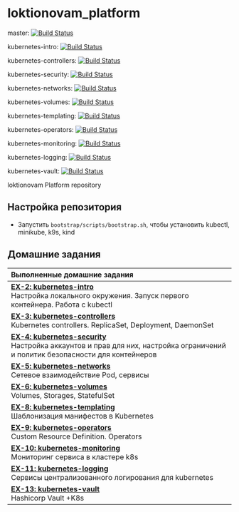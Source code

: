 # loktionovam_platform

master: [![Build Status](https://travis-ci.com/otus-kuber-2019-12/loktionovam_platform.svg?branch=master)](https://travis-ci.com/otus-kuber-2019-12/loktionovam_platform)

kubernetes-intro: [![Build Status](https://travis-ci.com/otus-kuber-2019-12/loktionovam_platform.svg?branch=kubernetes-intro)](https://travis-ci.com/otus-kuber-2019-12/loktionovam_platform)

kubernetes-controllers: [![Build Status](https://travis-ci.com/otus-kuber-2019-12/loktionovam_platform.svg?branch=kubernetes-controllers)](https://travis-ci.com/otus-kuber-2019-12/loktionovam_platform)

kubernetes-security: [![Build Status](https://travis-ci.com/otus-kuber-2019-12/loktionovam_platform.svg?branch=kubernetes-security)](https://travis-ci.com/otus-kuber-2019-12/loktionovam_platform)

kubernetes-networks: [![Build Status](https://travis-ci.com/otus-kuber-2019-12/loktionovam_platform.svg?branch=kubernetes-networks)](https://travis-ci.com/otus-kuber-2019-12/loktionovam_platform)

kubernetes-volumes: [![Build Status](https://travis-ci.com/otus-kuber-2019-12/loktionovam_platform.svg?branch=kubernetes-volumes)](https://travis-ci.com/otus-kuber-2019-12/loktionovam_platform)

kubernetes-templating: [![Build Status](https://travis-ci.com/otus-kuber-2019-12/loktionovam_platform.svg?branch=kubernetes-templating)](https://travis-ci.com/otus-kuber-2019-12/loktionovam_platform)

kubernetes-operators: [![Build Status](https://travis-ci.com/otus-kuber-2019-12/loktionovam_platform.svg?branch=kubernetes-operators)](https://travis-ci.com/otus-kuber-2019-12/loktionovam_platform)

kubernetes-monitoring: [![Build Status](https://travis-ci.com/otus-kuber-2019-12/loktionovam_platform.svg?branch=kubernetes-monitoring)](https://travis-ci.com/otus-kuber-2019-12/loktionovam_platform)

kubernetes-logging: [![Build Status](https://travis-ci.com/otus-kuber-2019-12/loktionovam_platform.svg?branch=kubernetes-logging)](https://travis-ci.com/otus-kuber-2019-12/loktionovam_platform)

kubernetes-vault: [![Build Status](https://travis-ci.com/otus-kuber-2019-12/loktionovam_platform.svg?branch=kubernetes-vault)](https://travis-ci.com/otus-kuber-2019-12/loktionovam_platform)

loktionovam Platform repository

## Настройка репозитория

* Запустить `bootstrap/scripts/bootstrap.sh`, чтобы установить kubectl, minikube, k9s, kind

## Домашние задания

| Выполненные домашние задания                                                                                                                                          |
|:----------------------------------------------------------------------------------------------------------------------------------------------------------------------|
| [**EX-2: kubernetes-intro**](doc/ex-2-kubernetes-intro.md)<br/>Настройка локального окружения. Запуск первого контейнера. Работа с kubectl                            |
| [**EX-3: kubernetes-controllers**](doc/ex-3-kubernetes-controllers.md)<br/>Kubernetes controllers. ReplicaSet, Deployment, DaemonSet                                  |
| [**EX-4: kubernetes-security**](doc/ex-4-kubernetes-security.md)<br/>Настройка аккаунтов и прав для них, настройка ограничений и политик безопасности для контейнеров |
| [**EX-5: kubernetes-networks**](doc/ex-5-kubernetes-networks.md)<br/>Сетевое взаимодействие Pod, сервисы                                                              |
| [**EX-6: kubernetes-volumes**](doc/ex-6-kubernetes-volumes.md)<br/>Volumes, Storages, StatefulSet                                                                     |
| [**EX-8: kubernetes-templating**](doc/ex-8-kubernetes-templating.md)<br/>Шаблонизация манифестов в Kubernetes                                                         |
| [**EX-9: kubernetes-operators**](doc/ex-9-kubernetes-operators.md)<br/>Custom Resource Definition. Operators                                                          |
| [**EX-10: kubernetes-monitoring**](doc/ex-10-kubernetes-monitoring.md)<br/>Мониторинг сервиса в кластере k8s                                                          |
| [**EX-11: kubernetes-logging**](doc/ex-11-kubernetes-logging.md)<br/>Сервисы централизованного логирования для kubernetes                                             |
| [**EX-13: kubernetes-vault**](doc/ex-13-kubernetes-vault.md)<br/>Hashicorp Vault +K8s                                                                                 |
